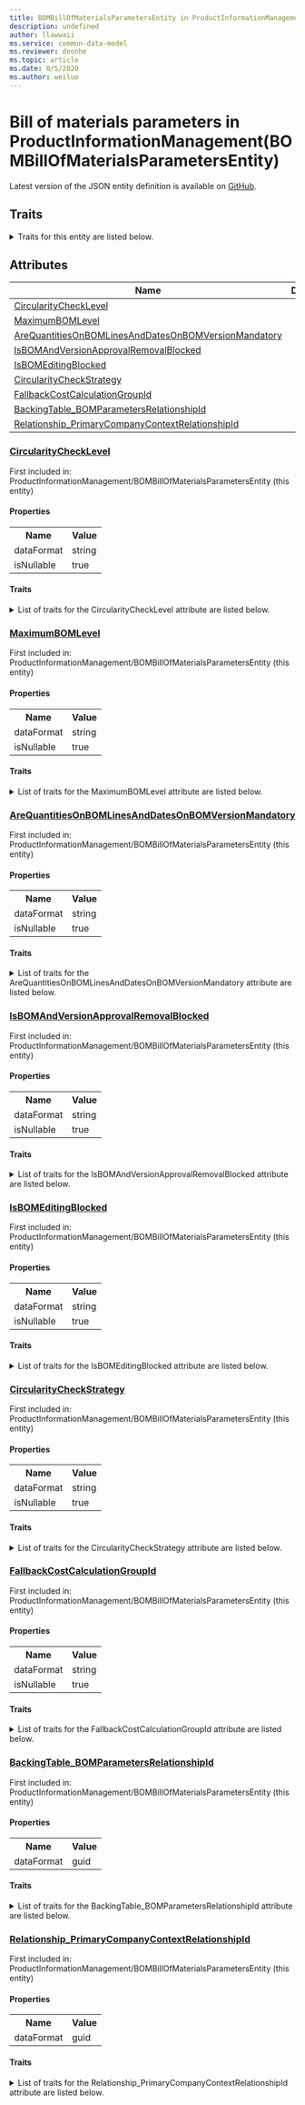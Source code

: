 ```yaml
---
title: BOMBillOfMaterialsParametersEntity in ProductInformationManagement - Common Data Model | Microsoft Docs
description: undefined
author: llawwaii
ms.service: common-data-model
ms.reviewer: deonhe
ms.topic: article
ms.date: 8/5/2020
ms.author: weiluo
---
```


# Bill of materials parameters in ProductInformationManagement(BOMBillOfMaterialsParametersEntity)

  
 Latest version of the JSON entity definition is available on <a href="https://github.com/Microsoft/CDM/tree/master/schemaDocuments/core/operationsCommon/Entities/SupplyChain/ProductInformationManagement/BOMBillOfMaterialsParametersEntity.cdm.json" target="_blank">GitHub</a>.  

## Traits

<details>
<summary>Traits for this entity are listed below.  
</summary>

**is.CDM.entityVersion**  
  <table><tr><th>Parameter</th><th>Value</th><th>Data type</th><th>Explanation</th></tr><tr><td>versionNumber</td><td>"1.1"</td><td>string</td><td>semantic version number of the entity</td></tr></table>

**is.application.releaseVersion**  
  <table><tr><th>Parameter</th><th>Value</th><th>Data type</th><th>Explanation</th></tr><tr><td>releaseVersion</td><td>"10.0.13.0"</td><td>string</td><td>semantic version number of the application introducing this entity</td></tr></table>

**is.localized.displayedAs**  
  Holds the list of language specific display text for an object.  <table><tr><th>Parameter</th><th>Value</th><th>Data type</th><th>Explanation</th></tr><tr><td>localizedDisplayText</td><td><table><tr><th>languageTag</th><th>displayText</th></tr><tr><td>en</td><td>Bill of materials parameters</td></tr></table></td><td>entity</td><td>a reference to the constant entity holding the list of localized text</td></tr></table>

</details>

## Attributes

|Name|Description|First Included in Instance|
|---|---|---|
|[CircularityCheckLevel](#CircularityCheckLevel)||<a href="BOMBillOfMaterialsParametersEntity.md" target="_blank">ProductInformationManagement/BOMBillOfMaterialsParametersEntity</a>|
|[MaximumBOMLevel](#MaximumBOMLevel)||<a href="BOMBillOfMaterialsParametersEntity.md" target="_blank">ProductInformationManagement/BOMBillOfMaterialsParametersEntity</a>|
|[AreQuantitiesOnBOMLinesAndDatesOnBOMVersionMandatory](#AreQuantitiesOnBOMLinesAndDatesOnBOMVersionMandatory)||<a href="BOMBillOfMaterialsParametersEntity.md" target="_blank">ProductInformationManagement/BOMBillOfMaterialsParametersEntity</a>|
|[IsBOMAndVersionApprovalRemovalBlocked](#IsBOMAndVersionApprovalRemovalBlocked)||<a href="BOMBillOfMaterialsParametersEntity.md" target="_blank">ProductInformationManagement/BOMBillOfMaterialsParametersEntity</a>|
|[IsBOMEditingBlocked](#IsBOMEditingBlocked)||<a href="BOMBillOfMaterialsParametersEntity.md" target="_blank">ProductInformationManagement/BOMBillOfMaterialsParametersEntity</a>|
|[CircularityCheckStrategy](#CircularityCheckStrategy)||<a href="BOMBillOfMaterialsParametersEntity.md" target="_blank">ProductInformationManagement/BOMBillOfMaterialsParametersEntity</a>|
|[FallbackCostCalculationGroupId](#FallbackCostCalculationGroupId)||<a href="BOMBillOfMaterialsParametersEntity.md" target="_blank">ProductInformationManagement/BOMBillOfMaterialsParametersEntity</a>|
|[BackingTable_BOMParametersRelationshipId](#BackingTable_BOMParametersRelationshipId)||<a href="BOMBillOfMaterialsParametersEntity.md" target="_blank">ProductInformationManagement/BOMBillOfMaterialsParametersEntity</a>|
|[Relationship_PrimaryCompanyContextRelationshipId](#Relationship_PrimaryCompanyContextRelationshipId)||<a href="BOMBillOfMaterialsParametersEntity.md" target="_blank">ProductInformationManagement/BOMBillOfMaterialsParametersEntity</a>|

### <a href=#CircularityCheckLevel name="CircularityCheckLevel">CircularityCheckLevel</a>

First included in: ProductInformationManagement/BOMBillOfMaterialsParametersEntity (this entity)  

#### Properties

<table><tr><th>Name</th><th>Value</th></tr><tr><td>dataFormat</td><td>string</td></tr><tr><td>isNullable</td><td>true</td></tr></table>

#### Traits

<details>
<summary>List of traits for the CircularityCheckLevel attribute are listed below.</summary>

**is.dataFormat.character**  
**is.dataFormat.big**  
**is.dataFormat.array**  
**is.nullable**  
The attribute value may be set to NULL.  

**is.dataFormat.character**  
**is.dataFormat.array**  
</details>

### <a href=#MaximumBOMLevel name="MaximumBOMLevel">MaximumBOMLevel</a>

First included in: ProductInformationManagement/BOMBillOfMaterialsParametersEntity (this entity)  

#### Properties

<table><tr><th>Name</th><th>Value</th></tr><tr><td>dataFormat</td><td>string</td></tr><tr><td>isNullable</td><td>true</td></tr></table>

#### Traits

<details>
<summary>List of traits for the MaximumBOMLevel attribute are listed below.</summary>

**is.dataFormat.character**  
**is.dataFormat.big**  
**is.dataFormat.array**  
**is.nullable**  
The attribute value may be set to NULL.  

**is.dataFormat.character**  
**is.dataFormat.array**  
</details>

### <a href=#AreQuantitiesOnBOMLinesAndDatesOnBOMVersionMandatory name="AreQuantitiesOnBOMLinesAndDatesOnBOMVersionMandatory">AreQuantitiesOnBOMLinesAndDatesOnBOMVersionMandatory</a>

First included in: ProductInformationManagement/BOMBillOfMaterialsParametersEntity (this entity)  

#### Properties

<table><tr><th>Name</th><th>Value</th></tr><tr><td>dataFormat</td><td>string</td></tr><tr><td>isNullable</td><td>true</td></tr></table>

#### Traits

<details>
<summary>List of traits for the AreQuantitiesOnBOMLinesAndDatesOnBOMVersionMandatory attribute are listed below.</summary>

**is.dataFormat.character**  
**is.dataFormat.big**  
**is.dataFormat.array**  
**is.nullable**  
The attribute value may be set to NULL.  

**is.dataFormat.character**  
**is.dataFormat.array**  
</details>

### <a href=#IsBOMAndVersionApprovalRemovalBlocked name="IsBOMAndVersionApprovalRemovalBlocked">IsBOMAndVersionApprovalRemovalBlocked</a>

First included in: ProductInformationManagement/BOMBillOfMaterialsParametersEntity (this entity)  

#### Properties

<table><tr><th>Name</th><th>Value</th></tr><tr><td>dataFormat</td><td>string</td></tr><tr><td>isNullable</td><td>true</td></tr></table>

#### Traits

<details>
<summary>List of traits for the IsBOMAndVersionApprovalRemovalBlocked attribute are listed below.</summary>

**is.dataFormat.character**  
**is.dataFormat.big**  
**is.dataFormat.array**  
**is.nullable**  
The attribute value may be set to NULL.  

**is.dataFormat.character**  
**is.dataFormat.array**  
</details>

### <a href=#IsBOMEditingBlocked name="IsBOMEditingBlocked">IsBOMEditingBlocked</a>

First included in: ProductInformationManagement/BOMBillOfMaterialsParametersEntity (this entity)  

#### Properties

<table><tr><th>Name</th><th>Value</th></tr><tr><td>dataFormat</td><td>string</td></tr><tr><td>isNullable</td><td>true</td></tr></table>

#### Traits

<details>
<summary>List of traits for the IsBOMEditingBlocked attribute are listed below.</summary>

**is.dataFormat.character**  
**is.dataFormat.big**  
**is.dataFormat.array**  
**is.nullable**  
The attribute value may be set to NULL.  

**is.dataFormat.character**  
**is.dataFormat.array**  
</details>

### <a href=#CircularityCheckStrategy name="CircularityCheckStrategy">CircularityCheckStrategy</a>

First included in: ProductInformationManagement/BOMBillOfMaterialsParametersEntity (this entity)  

#### Properties

<table><tr><th>Name</th><th>Value</th></tr><tr><td>dataFormat</td><td>string</td></tr><tr><td>isNullable</td><td>true</td></tr></table>

#### Traits

<details>
<summary>List of traits for the CircularityCheckStrategy attribute are listed below.</summary>

**is.dataFormat.character**  
**is.dataFormat.big**  
**is.dataFormat.array**  
**is.nullable**  
The attribute value may be set to NULL.  

**is.dataFormat.character**  
**is.dataFormat.array**  
</details>

### <a href=#FallbackCostCalculationGroupId name="FallbackCostCalculationGroupId">FallbackCostCalculationGroupId</a>

First included in: ProductInformationManagement/BOMBillOfMaterialsParametersEntity (this entity)  

#### Properties

<table><tr><th>Name</th><th>Value</th></tr><tr><td>dataFormat</td><td>string</td></tr><tr><td>isNullable</td><td>true</td></tr></table>

#### Traits

<details>
<summary>List of traits for the FallbackCostCalculationGroupId attribute are listed below.</summary>

**is.dataFormat.character**  
**is.dataFormat.big**  
**is.dataFormat.array**  
**is.nullable**  
The attribute value may be set to NULL.  

**is.dataFormat.character**  
**is.dataFormat.array**  
</details>

### <a href=#BackingTable_BOMParametersRelationshipId name="BackingTable_BOMParametersRelationshipId">BackingTable_BOMParametersRelationshipId</a>

First included in: ProductInformationManagement/BOMBillOfMaterialsParametersEntity (this entity)  

#### Properties

<table><tr><th>Name</th><th>Value</th></tr><tr><td>dataFormat</td><td>guid</td></tr></table>

#### Traits

<details>
<summary>List of traits for the BackingTable_BOMParametersRelationshipId attribute are listed below.</summary>

**is.dataFormat.character**  
**is.dataFormat.big**  
**is.dataFormat.array**  
**is.dataFormat.guid**  
**means.identity.entityId**  
**is.linkedEntity.identifier**  
Marks the attribute(s) that hold foreign key references to a linked (used as an attribute) entity. This attribute is added to the resolved entity to enumerate the referenced entities.  <table><tr><th>Parameter</th><th>Value</th><th>Data type</th><th>Explanation</th></tr><tr><td>entityReferences</td><td><table><tr><th>entityReference</th><th>attributeReference</th></tr><tr><td><a href="../../../Tables/SupplyChain/ProductInformationManagement/Parameter/BOMParameters.md" target="_blank">/core/operationsCommon/Tables/SupplyChain/ProductInformationManagement/Parameter/BOMParameters.cdm.json/BOMParameters</a></td><td><a href="../../../Tables/SupplyChain/ProductInformationManagement/Parameter/BOMParameters.md#RecId" target="_blank">RecId</a></td></tr></table></td><td>entity</td><td>a reference to the constant entity holding the list of entity references</td></tr></table>

**is.dataFormat.guid**  
**is.dataFormat.character**  
**is.dataFormat.array**  
</details>

### <a href=#Relationship_PrimaryCompanyContextRelationshipId name="Relationship_PrimaryCompanyContextRelationshipId">Relationship_PrimaryCompanyContextRelationshipId</a>

First included in: ProductInformationManagement/BOMBillOfMaterialsParametersEntity (this entity)  

#### Properties

<table><tr><th>Name</th><th>Value</th></tr><tr><td>dataFormat</td><td>guid</td></tr></table>

#### Traits

<details>
<summary>List of traits for the Relationship_PrimaryCompanyContextRelationshipId attribute are listed below.</summary>

**is.dataFormat.character**  
**is.dataFormat.big**  
**is.dataFormat.array**  
**is.dataFormat.guid**  
**means.identity.entityId**  
**is.linkedEntity.identifier**  
Marks the attribute(s) that hold foreign key references to a linked (used as an attribute) entity. This attribute is added to the resolved entity to enumerate the referenced entities.  <table><tr><th>Parameter</th><th>Value</th><th>Data type</th><th>Explanation</th></tr><tr><td>entityReferences</td><td><table><tr><th>entityReference</th><th>attributeReference</th></tr><tr><td><a href="../../../Tables/Finance/Ledger/Main/CompanyInfo.md" target="_blank">/core/operationsCommon/Tables/Finance/Ledger/Main/CompanyInfo.cdm.json/CompanyInfo</a></td><td><a href="../../../Tables/Finance/Ledger/Main/CompanyInfo.md#RecId" target="_blank">RecId</a></td></tr></table></td><td>entity</td><td>a reference to the constant entity holding the list of entity references</td></tr></table>

**is.dataFormat.guid**  
**is.dataFormat.character**  
**is.dataFormat.array**  
</details>
